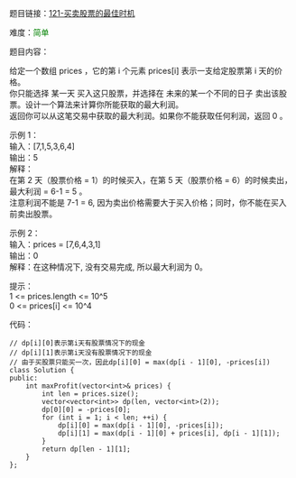 题目链接：[121-买卖股票的最佳时机](https://leetcode-cn.com/problems/best-time-to-buy-and-sell-stock/)

难度：<font color="Green">简单</font>

题目内容：

给定一个数组 prices ，它的第 i 个元素 prices[i] 表示一支给定股票第 i 天的价格。<br>
你只能选择 某一天 买入这只股票，并选择在 未来的某一个不同的日子 卖出该股票。设计一个算法来计算你所能获取的最大利润。<br>
返回你可以从这笔交易中获取的最大利润。如果你不能获取任何利润，返回 0 。

示例 1：<br>
输入：[7,1,5,3,6,4]<br>
输出：5<br>
解释：<br>
在第 2 天（股票价格 = 1）的时候买入，在第 5 天（股票价格 = 6）的时候卖出，最大利润 = 6-1 = 5 。<br>
注意利润不能是 7-1 = 6, 因为卖出价格需要大于买入价格；同时，你不能在买入前卖出股票。

示例 2：<br>
输入：prices = [7,6,4,3,1]<br>
输出：0<br>
解释：在这种情况下, 没有交易完成, 所以最大利润为 0。

提示：<br>
1 <= prices.length <= 10^5<br>
0 <= prices[i] <= 10^4


代码：
```
// dp[i][0]表示第i天有股票情况下的现金
// dp[i][1]表示第i天没有股票情况下的现金
// 由于买股票只能买一次，因此dp[i][0] = max(dp[i - 1][0], -prices[i])
class Solution {
public:
    int maxProfit(vector<int>& prices) {
        int len = prices.size();
        vector<vector<int>> dp(len, vector<int>(2));
        dp[0][0] = -prices[0];
        for (int i = 1; i < len; ++i) {
            dp[i][0] = max(dp[i - 1][0], -prices[i]);
            dp[i][1] = max(dp[i - 1][0] + prices[i], dp[i - 1][1]);
        }
        return dp[len - 1][1];
    }
};
```